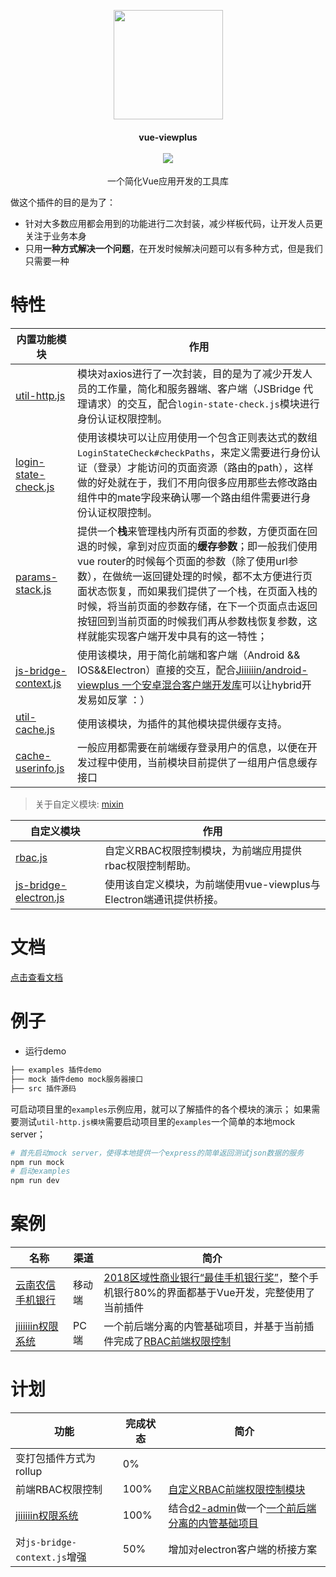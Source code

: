 <p align="center">
  <a href="https://github.com/Jiiiiiin/vue-viewplus">
   <img src="http://qiniu.jiiiiiin.cn/68747470733a2f2f7773332e73696e61696d672e636e2f6c617267652f303036744e62527767793166777138786b396e68396a3330356b30356b6466732e6a7067.jpeg" width="175">
  </a>
</p>
<h4 align="center">vue-viewplus <br> <br> <img src="https://img.shields.io/badge/npm-0.9.12-orange.svg"/></h4>
<p align="center">一个简化Vue应用开发的工具库</p>

做这个插件的目的是为了：

+ 针对大多数应用都会用到的功能进行二次封装，减少样板代码，让开发人员更关注于业务本身
+ 只用**一种方式解决一个问题**，在开发时候解决问题可以有多种方式，但是我们只需要一种

# 特性
| 内置功能模块                                                 | 作用                                                         |
| ------------------------------------------------------------ | ------------------------------------------------------------ |
| [util-http.js](http://jiiiiiin.cn/vue-viewplus/#/util-http)  | 模块对axios进行了一次封装，目的是为了减少开发人员的工作量，简化和服务器端、客户端（JSBridge 代理请求）的交互，配合`login-state-check.js`模块进行身份认证权限控制。 |
| [login-state-check.js](http://jiiiiiin.cn/vue-viewplus/#/login-state-check) | 使用该模块可以让应用使用一个包含正则表达式的数组`LoginStateCheck#checkPaths`，来定义需要进行身份认证（登录）才能访问的页面资源（路由的path），这样做的好处就在于，我们不用向很多应用那些去修改路由组件中的mate字段来确认哪一个路由组件需要进行身份认证权限控制。 |
| [params-stack.js](http://jiiiiiin.cn/vue-viewplus/#/params-stack) | 提供一个**栈**来管理栈内所有页面的参数，方便页面在回退的时候，拿到对应页面的**缓存参数**；即一般我们使用vue router的时候每个页面的参数（除了使用url参数），在做统一返回键处理的时候，都不太方便进行页面状态恢复，而如果我们提供了一个栈，在页面入栈的时候，将当前页面的参数存储，在下一个页面点击返回按钮回到当前页面的时候我们再从参数栈恢复参数，这样就能实现客户端开发中具有的这一特性； |
| [js-bridge-context.js](http://jiiiiiin.cn/vue-viewplus/#/js-bridge-context) | 使用该模块，用于简化前端和客户端（Android && IOS&&Electron）直接的交互，配合[Jiiiiiin/android-viewplus 一个安卓混合客户端开发库](https://github.com/Jiiiiiin/android-viewplus)可以让hybrid开发易如反掌 ：） |
| [util-cache.js](http://jiiiiiin.cn/vue-viewplus/#/util-cache) | 使用该模块，为插件的其他模块提供缓存支持。                   |
| [cache-userinfo.js](http://jiiiiiin.cn/vue-viewplus/#/cache-userinfo) | 一般应用都需要在前端缓存登录用户的信息，以便在开发过程中使用，当前模块目前提供了一组用户信息缓存接口 |



> 关于自定义模块: [mixin](http://jiiiiiin.cn/vue-viewplus/#/global_api?id=mixin-)

| 自定义模块                                        | 作用                                                     |
| ------------------------------------------------- | -------------------------------------------------------- |
| [rbac.js](http://jiiiiiin.cn/vue-viewplus/#/rbac) | 自定义RBAC权限控制模块，为前端应用提供rbac权限控制帮助。 |
| [js-bridge-electron.js](http://jiiiiiin.cn/vue-viewplus/#/js-bridge-electron) | 使用该自定义模块，为前端使用vue-viewplus与Electron端通讯提供桥接。 |




# 文档
[点击查看文档](http://jiiiiiin.cn/vue-viewplus/)

# 例子

+ 运行demo

```bash
├── examples 插件demo
├── mock 插件demo mock服务器接口
├── src 插件源码
```

可启动项目里的`examples`示例应用，就可以了解插件的各个模块的演示；
如果需要测试`util-http.js模块`需要启动项目里的`examples`一个简单的本地mock server；

```bash
# 首先启动mock server，使得本地提供一个express的简单返回测试json数据的服务
npm run mock
# 启动examples
npm run dev
```


# 案例

| 名称 | 渠道 | 简介 |
| ------ | ------ | ------ |
| [云南农信手机银行](http://sj.qq.com/myapp/detail.htm?apkName=com.csii.mobilebank) | 移动端 | [2018区域性商业银行“最佳手机银行奖”](https://mp.weixin.qq.com/s/n0QMYGBSdatmkXTfS9p6HA)，整个手机银行80%的界面都基于Vue开发，完整使用了当前插件 |
| [jiiiiiin权限系统](https://github.com/Jiiiiiin/jiiiiiin-security) | PC端 | 一个前后端分离的内管基础项目，并基于当前插件完成了[RBAC前端权限控制](https://github.com/Jiiiiiin/jiiiiiin-security/blob/master/jiiiiiin-client-manager/src/plugin/vue-viewplus/rbac.js#L124) |



# 计划
| 功能 | 完成状态 | 简介 |
| ------ | ------ | ------ |
| 变打包插件方式为rollup | 0% | |
| 前端RBAC权限控制 | 100% | [自定义RBAC前端权限控制模块](https://github.com/Jiiiiiin/jiiiiiin-security/blob/master/jiiiiiin-client-manager/src/plugin/vue-viewplus/rbac.js#L124) |
| [jiiiiiin权限系统](https://github.com/Jiiiiiin/jiiiiiin-security) | 100% | 结合[d2-admin](https://gi]thub.com/d2-projects/d2-admin)做一个[一个前后端分离的内管基础项目](https://github.com/Jiiiiiin/jiiiiiin-security) |
| 对`js-bridge-context.js`增强 | 50% | 增加对electron客户端的桥接方案 |



